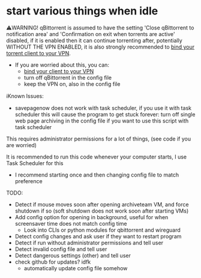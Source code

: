# start various things when idle

⚠️WARNING! qBittorrent is assumed to have the setting 'Close qBittorrent to notification area' and 'Confirmation on exit when torrents are active' disabled, if it is enabled then it can continue torrenting after, potentially WITHOUT THE VPN ENABLED, it is also strongly recommended to [bind your torrent client to your VPN](https://redd.it/ssy8vv).
- If you are worried about this, you can:
  - [bind your client to your VPN](https://redd.it/ssy8vv) 
  - turn off qBittorrent in the config file
  - keep the VPN on, also in the config file

ℹ️Known Issues:
- savepagenow does not work with task scheduler, if you use it with task scheduler this will cause the program to get stuck forever: turn off single web page archiving in the config file if you want to use this script with task scheduler

This requires administrator permissions for a lot of things, (see code if you are worried) 

It is recommended to run this code whenever your computer starts, I use Task Scheduler for this
- I recommend starting once and then changing config file to match preference

TODO:
- Detect if mouse moves soon after opening archiveteam VM, and force shutdown if so (soft shutdown does not work soon after starting VMs)
- Add config option for opening in background, useful for when screensaver time does not match config time
  - Look into CLIs or python modules for qbittorrent and wireguard
- Detect config changes and ask user if they want to restart program
- Detect if run without administrator permissions and tell user
- Detect invalid config file and tell user
- Detect dangerous settings (other) and tell user
- check github for updates? idfk
  - automatically update config file somehow
